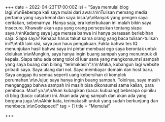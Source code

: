 +++
date = 2022-04-23T17:00:00Z
isi = "Saya memulai blog lagi.\n\nBeberapa kali saya mulai dari awal.\n\nTulisan memang media pertama yang saya kenal dan saya bisa.\n\nBanyak yang pengen saya ceritakan, sebenarnya. Hanya saja, era keterbukaan ini malah bikin saya insecure. Khawatir akan apa yang orang persepsikan tentang siapa saya.\n\nKadang saya juga merasa bahwa ini hanya perasaan berlebihan saja. Siapa saya? Kenapa harus takut sama orang yang baca tulisan-tulisan ini?\n\nDi lain sisi, saya pun haus pengakuan. Fakta bahwa tes IQ menunjukan hasil bahwa saya ini pintar membuat ego saya berontak untuk dielukan.\n\nMungkin, saya hanya ingin buang sampah yang menumpuk di kepala. Siapa tahu ada orang tolol di luar sana yang mengkonsumsi sampah yang saya buang dan bilang \"terimakasih\".\n\nMaka, kubangun lagi website pribadi saya. Saya ulang dari nol. Saya membayar domain dan host baru. Saya anggap itu semua seperti uang kebersihan di komplek perumahan.\n\nJujur, saya hanya ingin buang sampah. Tololnya, saya masih menganggap bahwa sampah ini masih bisa dikonsumsi sama kalian, para pembaca. Maaf ya.\n\nAkan kubagikan (baca: kubuang) beberapa opiniku di blog (baca: catatan) ini. Akan ada yang sampah dan akan ada yang berguna juga.\n\nAkhir kata, terimakasih untuk yang sudah berkunjung dan membaca.\n\nGodspeed!"
tag = []
title = "Memulai"

+++
